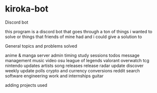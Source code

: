 # kiroka-bot
 Discord bot


this program is a discord bot that goes through a ton of things i wanted to solve or things that friends of mine had and i could give a solution to

General topics and problems solved

anime & manga
server admin
timing study sessions
todos
message management
music
video
osu
league of legends
valorant
overwatch
tcg
nintendo updates
artists song releases
release radar update
discover weekly update
polls
crypto and currency conversions
reddit search
software engineering work and internships
guitar

adding projects used
